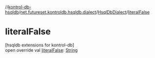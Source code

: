 //[kontrol-db-hsqldb](../../../index.md)/[net.futureset.kontroldb.hsqldb.dialect](../index.md)/[HsqlDbDialect](index.md)/[literalFalse](literal-false.md)

# literalFalse

[hsqldb extensions for kontrol-db]\
open override val [literalFalse](literal-false.md): [String](https://kotlinlang.org/api/latest/jvm/stdlib/kotlin/-string/index.html)

